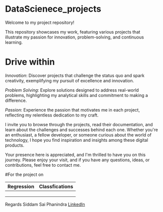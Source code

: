 # DataScienece_projects

Welcome to my project repository! 

This repository showcases my work, featuring various projects that illustrate my passion for innovation, problem-solving, and continuous learning.

# Drive within

*Innovation*: Discover projects that challenge the status quo and spark creativity, exemplifying my pursuit of excellence and innovation.

*Problem Solving*: Explore solutions designed to address real-world problems, highlighting my analytical skills and commitment to making a difference.

*Passion*: Experience the passion that motivates me in each project, reflecting my relentless dedication to my craft.

I invite you to browse through the projects, read their documentation, and learn about the challenges and successes behind each one. Whether you're an enthusiast, a fellow developer, or someone curious about the world of technology, I hope you find inspiration and insights among these digital products.

Your presence here is appreciated, and I'm thrilled to have you on this journey. Please enjoy your visit, and if you have any questions, ideas, or contributions, feel free to contact me.

#For the project on 

|Regression|Classfications |
|:----------:|:----------:|
||
||
||



Regards Siddam Sai Phanindra  [LinkedIn](https://www.linkedin.com/in/s-ravindra-reddy-01b3a9206)
